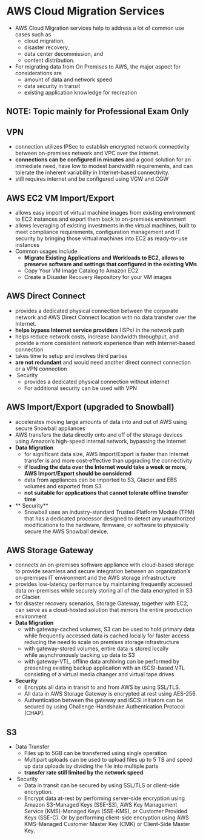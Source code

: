 # AWS Cloud Migration Services

* AWS Cloud Migration services help to address a lot of common use cases such as
  * cloud migration,
  * disaster recovery,
  * data center decommission, and
  * content distribution.
* For migrating data from On Premises to AWS, the major aspect for considerations are
  * amount of data and network speed
  * data security in transit
  * existing application knowledge for recreation

## **NOTE: Topic mainly for Professional Exam Only**

## VPN

* connection utilizes IPSec to establish encrypted network connectivity between on-premises network and VPC over the Internet.
* **connections can be configured in minutes**
  and a good solution for an immediate need, have low to modest bandwidth requirements, and can tolerate the inherent variability in Internet-based connectivity.
* still requires internet and be configured using VGW and CGW

## AWS EC2 VM Import/Export

* allows easy import of virtual machine images from existing environment to EC2 instances and export them back to on-premises environment
* allows leveraging of existing investments in the virtual machines, built to meet compliance requirements, configuration management and IT security by bringing those virtual machines into EC2 as ready-to-use instances
* Common usages include
  * **Migrate Existing Applications and Workloads to EC2, allows to preserve software and settings that configured in the existing VMs**
  * Copy Your VM Image Catalog to Amazon EC2
  * Create a Disaster Recovery Repository for your VM images

## AWS Direct Connect

* provides a dedicated physical connection between the corporate network and AWS Direct Connect location with no data transfer over the Internet.
* **helps bypass Internet service providers**
  \(ISPs\) in the network path
* helps reduce network costs, increase bandwidth throughput, and provide a more consistent network experience than with Internet-based connection
* takes time to setup and involves third parties
* **are not redundant**
  and would need another direct connect connection or a VPN connection
*  Security
  * provides a dedicated physical connection without internet
  * For additional security can be used with VPN

## AWS Import/Export \(upgraded to Snowball\)

* accelerates moving large amounts of data into and out of AWS using secure Snowball appliances
* AWS transfers the data directly onto and off of the storage devices using Amazon’s high-speed internal network, bypassing the Internet
* **Data Migration**
  * for significant data size, AWS Import/Export is faster than Internet transfer is and more cost-effective than upgrading the connectivity
  * **if loading the data over the Internet would take a week or more, AWS Import/Export should be considered**
  * data from appliances can be imported to S3, Glacier and EBS volumes and exported from S3
  * **not suitable for applications that cannot tolerate offline transfer time**
* ** Security**
  * Snowball uses an industry-standard Trusted Platform Module \(TPM\) that has a dedicated processor designed to detect any unauthorized modifications to the hardware, firmware, or software to physically secure the AWS Snowball device.

## AWS Storage Gateway

* connects an on-premises software appliance with cloud-based storage to provide seamless and secure integration between an organization’s on-premises IT environment and the AWS storage infrastructure
* provides low-latency performance by maintaining frequently accessed data on-premises while securely storing all of the data encrypted in S3 or Glacier.
* for disaster recovery scenarios, Storage Gateway, together with EC2, can serve as a cloud-hosted solution that mirrors the entire production environment
* **Data Migration**
  * with gateway-cached volumes, S3 can be used to hold primary data while frequently accessed data is cached locally for faster access reducing the need to scale on premises storage infrastructure
  * with gateway-stored volumes, entire data is stored locally while asynchronously backing up data to S3
  * with gateway-VTL, offline data archiving can be performed by presenting existing backup application with an iSCSI-based VTL consisting of a virtual media changer and virtual tape drives
* **Security**
  * Encrypts all data in transit to and from AWS by using SSL/TLS.
  * All data in AWS Storage Gateway is encrypted at rest using AES-256.
  * Authentication between the gateway and iSCSI initiators can be secured by using Challenge-Handshake Authentication Protocol \(CHAP\).

## S3

* Data Transfer
  * Files up to 5GB can be transferred using single operation
  * Multipart uploads can be used to upload files up to 5 TB and speed up data uploads by dividing the file into multiple parts
  * **transfer rate still limited by the network speed**
*  Security
  * Data in transit can be secured by using SSL/TLS or client-side encryption.
  * Encrypt data at-rest by performing server-side encryption using Amazon S3-Managed Keys \(SSE-S3\), AWS Key Management Service \(KMS\)-Managed Keys \(SSE-KMS\), or Customer Provided Keys \(SSE-C\). Or by performing client-side encryption using AWS KMS–Managed Customer Master Key \(CMK\) or Client-Side Master Key.



